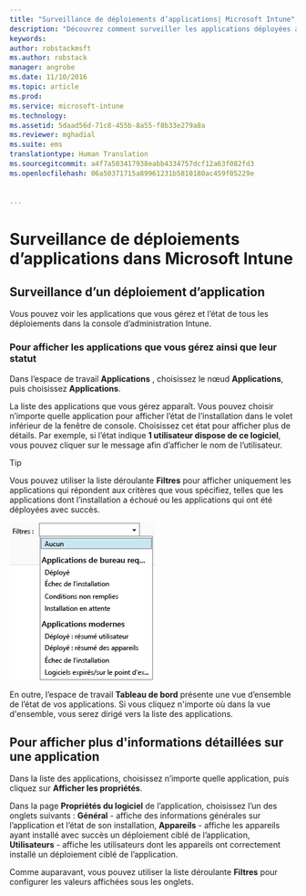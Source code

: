 ```yaml
---
title: "Surveillance de déploiements d’applications| Microsoft Intune"
description: "Découvrez comment surveiller les applications déployées avec Intune."
keywords: 
author: robstackmsft
ms.author: robstack
manager: angrobe
ms.date: 11/10/2016
ms.topic: article
ms.prod: 
ms.service: microsoft-intune
ms.technology: 
ms.assetid: 5daad56d-71c8-455b-8a55-f8b33e279a8a
ms.reviewer: mghadial
ms.suite: ems
translationtype: Human Translation
ms.sourcegitcommit: a4f7a503417938eabb4334757dcf12a63f082fd3
ms.openlocfilehash: 06a50371715a89961231b5810180ac459f05229e


---
```



# <a name="monitor-app-deployments-in-microsoft-intune"></a>Surveillance de déploiements d’applications dans Microsoft Intune

## <a name="monitor-an-app-deployment"></a>Surveillance d’un déploiement d’application
Vous pouvez voir les applications que vous gérez et l’état de tous les déploiements dans la console d’administration Intune. <!---App status is displayed in real-time. You don't have to wait for the device to check-in before you can see this.--->

### <a name="to-view-apps-that-you-manage-and-their-status"></a>Pour afficher les applications que vous gérez ainsi que leur statut
Dans l’espace de travail **Applications** , choisissez le nœud **Applications**, puis choisissez **Applications**.

La liste des applications que vous gérez apparaît. Vous pouvez choisir n’importe quelle application pour afficher l’état de l’installation dans le volet inférieur de la fenêtre de console. Choisissez cet état pour afficher plus de détails. Par exemple, si l’état indique **1 utilisateur dispose de ce logiciel**, vous pouvez cliquer sur le message afin d’afficher le nom de l’utilisateur.

> [!TIP]
> Vous pouvez utiliser la liste déroulante **Filtres** pour afficher uniquement les applications qui répondent aux critères que vous spécifiez, telles que les applications dont l’installation a échoué ou les applications qui ont été déployées avec succès.
>
> ![Exemple de filtres d’application](./media/app-filters.png)

En outre, l’espace de travail **Tableau de bord** présente une vue d’ensemble de l’état de vos applications. Si vous cliquez n'importe où dans la vue d'ensemble, vous serez dirigé vers la liste des applications.

## <a name="to-view-more-detailed-information-about-an-app"></a>Pour afficher plus d'informations détaillées sur une application
Dans la liste des applications, choisissez n’importe quelle application, puis cliquez sur **Afficher les propriétés**.

Dans la page **Propriétés du logiciel** de l’application, choisissez l’un des onglets suivants : **Général** - affiche des informations générales sur l’application et l’état de son installation, **Appareils** - affiche les appareils ayant installé avec succès un déploiement ciblé de l’application, **Utilisateurs** - affiche les utilisateurs dont les appareils ont correctement installé un déploiement ciblé de l’application.

Comme auparavant, vous pouvez utiliser la liste déroulante **Filtres** pour configurer les valeurs affichées sous les onglets.



<!--HONumber=Oct16_HO4-->


